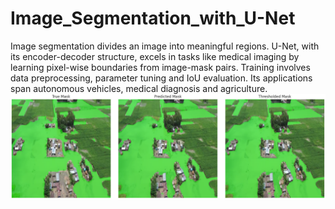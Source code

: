 # Image_Segmentation_with_U-Net
Image segmentation divides an image into meaningful regions. U-Net, with its encoder-decoder structure, excels in tasks like medical imaging by learning pixel-wise boundaries from image-mask pairs. Training involves data preprocessing, parameter tuning and IoU evaluation. Its applications span autonomous vehicles, medical diagnosis and agriculture.
![image](Image_Segmentation_with_U-Net_IMAGE.png)
